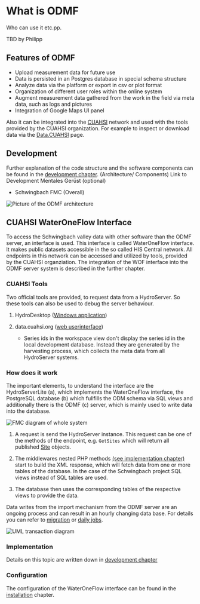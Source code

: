 # What is ODMF
Who can use it etc.pp.

TBD by Philipp

## Features of ODMF

* Upload measurement data for future use
* Data is persisted in an Postgres database in special schema structure
* Analyze data via the platform or export in csv or plot format
* Organization of different user roles within the online system
* Augment measurement data gathered from the work in the field via meta data, such as logs and pictures
* Integration of Google Maps UI panel

Also it can be integrated into the [CUAHSI](https://www.cuahsi.org) network and used with the tools provided by
the CUAHSI organization. For example to inspect or download data via the [Data.CUAHSI](https://data.cuahsi.org) page.

## Development

Further explanation of the code structure and the software components can be found in the [development chapter](development.html).
(Architecture/ Components) Link to Development
Mentales Gerüst (optional)


* Schwingbach FMC (Overall)

![Picture of the ODMF architecture]( ../../images/schwingbach-architecture.svg "ODMF architecture")

## CUAHSI WaterOneFlow Interface

To access the Schwingbach valley data with other software than the ODMF server, an interface is used.
This interface is called WaterOneFlow interface. It makes public datasets accessible in the so called HIS Central network. All endpoints in this network can be accessed and utilized by tools, provided by the CUAHSI organziation.
The integration of the WOF interface into the ODMF server system is described in the further chapter.

### CUAHSI Tools

Two official tools are provided, to request data from a HydroServer. So these tools can also be used to debug the server behaviour.

1. HydroDesktop ([Windows application](https://github.com/CUAHSI/HydroDesktop))

2. data.cuahsi.org ([web userinterface](https://data.cuahsi.org))
    * Series ids in the workspace view don't display the series id in the local development database. Instead they are
    generated by the harvesting process, which collects the meta data from all HydroServer systems.


### How does it work

The important elements, to understand the interface are the HydroServerLite (a), which implements the WaterOneFlow
interface, the PostgreSQL database (b) which fullfills the ODM schema via SQL views and additionally there
is the ODMF (c) server, which is mainly used to write data into the database.

![FMC diagram of whole system]( ../../images/fmc-cuahsi.png "Different components (FMC diagram)")

1. A request is send the HydroServer instance. This request can be one of the methods of the endpoint, e.g.
   `GetSites` which will return all published [Site](views.html#sites) objects.

2. The middlewares nested PHP methods [(see implementation chapter)](#implementation) start to build the XML
   response, which will fetch data from one or more tables of the database. In the case of the Schwingbach
   project SQL views instead of SQL tables are used.

3. The database then uses the corresponding tables of the respective views to provide the data.

Data writes from the import mechanism from the ODMF server are an ongoing process and can result in an hourly changing
data base. For details you can refer to [migration](development.html#migration) or [daily jobs](development.html#daily-jobs).

![UML transaction diagram]( ../../images/fmc-wof-views-2.png "UML transactions from request (FMC Diagram)")

### Implementation

Details on this topic are written down in [development chapter](development.html#wateroneflow)

### Configuration

The configuration of the WaterOneFlow interface can be found in the [installation](installation.html#wateroneflow) chapter.
